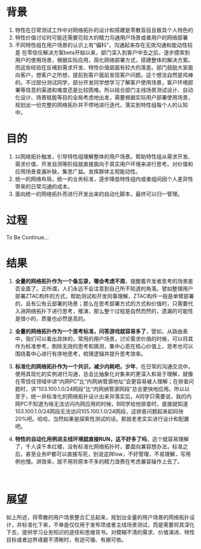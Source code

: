 # 背景
1. 特性在日常测试工作中对网络拓扑的设计和搭建是零散盲目且极具个人特色的
2. 特性价值讨论时可能还需要花较大的精力沟通用户场景或者用户的网络部署
3. 不同特性组在用户场景的认识上有“偏科”，沟通起来存在无效沟通和能动性较差
    在零信任解决方案beta开始以来，部门深入到客户中去之后，逐步摸索到用户的使用场景，根据实际应用，简化网络部署方式，搭建整体的解决方案。而这些经验在反哺到需求开发、特性价值层面有较大的落差。部门鼓励大家面向客户，想客户之所想，提前到客户面前发现客户问题。这个想法自然是鸡棒的。不过部分测试同学，部分开发同学想学习了解客户使用场景，客户环境部署等信息的渠道和难度还是比较困难。所以结合部门主线场景测试设计、自动化设计、场景赋能等目的全局考虑地出发，需要根据实际用户部署使用场景，规划出一份完整的网络拓扑并不停地进行迭代，落实到特性组每个人的认知中。

# 目的
1. 以网络拓扑触发，引导特性组理解整体的用户场景。帮助特性组从需求开发、需求价值、开发自测等阶段就直接面向于真实用户环境来进行思考。对价值和应用场景查漏补缺，集思广益。发挥群体主观能动性。
2. 统一的网络布局，统一的业务标准，逐步降低特性组内或者组间因个人差异性带来的日常沟通的成本。
3. 面向统一的网络拓扑而进行开发出来的自动化脚本，最终可以归一管理。

# 过程



To Be Continue...



# 结果

1. **全量的网络拓扑作为一个备忘录，哪会考虑不周**，提醒着开发者思考的场景是否全面了。正所谓，人们永远不会注意到自己所不知道的角落。譬如整理用户部署ZTAC构件的方式，帮助测试和开发同事理解，ZTAC构件一般是单臂部署的，且有公有云部署的场景；那么在思考部署方式的方式和价值时，只需要代入进网络拓扑下进行思考，推演，那么整个过程是自然而然的，遗漏的可能性是很小的，质量也必然是高的。

2. **全量的网络拓扑作为一个思考标准，问答游戏就容易多了**，譬如，从路由表中，我们可以看出具体的，常用的用户场景，讨论需求价值的时候，可以将其作为标准参考，剔除无效的思考和猜测，集中心思在核心价值上，思考也可以围绕着中心进行有序地思考，梳理逻辑并提升思考效率。

3. **标准化的网络拓扑作为一个共识，减少内耗吧，少年**，在日常的沟通交流中，使用具现化的实例进行沟通，总会比抽象化对象来的更深入和易于理解，就像在零信任领域中讲“内网PC”比“内网纳管源地址”会更容易被人理解；在排查问题时，讲“103.100.1.0/24网段”比“内网纳管源网段”总会更快地应用。所以以至于，统一并标准化的网络拓扑设计出来并落实后，A同学只需要说，我的内网PC不知道为啥无法访问内网应用的时候，B同学给他排查时，直接就知道103.100.1.0/24网段无法访问105.100.1.0/24网段，这排查问题起来起码快20%吧。哈哈，当然如果是探索性测试的话，那就老老实实进行设计和配置吧。

4. **特性的自动化用例进主线环境就直接RUN，这不好多了吗**，这个就容易理解了，千人读千本红楼，没有标准化网络拓扑时，要面向兼容想办法，标准之后，甚至业务IP都可以直接写死，别说这样low，不好管理，不易理解，写用例也慢。讲效率，就不用将原本不多的精力浪费在考虑兼容操作上去了。

<br>

# 展望

 如上所述，将零散的用户场景整合汇总起来，规划出全量的用户场景的网络拓扑设计，并标准化下来，不单是仅仅用于发布项或者主线场景测试，而是需要将其深化下去，提供学习业务知识的途径和思维背书。对模糊不清的需求、价值演进、特性目标或者边界琢磨不清晰时，有迹可循、有据可依。